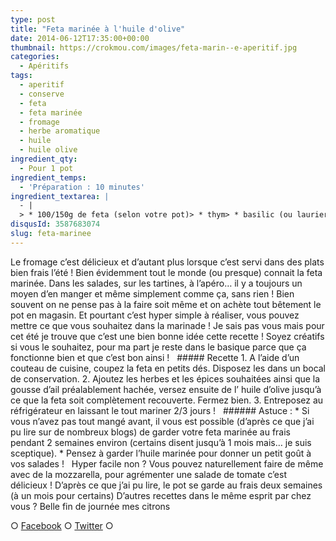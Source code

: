 ```yaml
---
type: post
title: "Feta marinée à l'huile d'olive"
date: 2014-06-12T17:35:00+00:00
thumbnail: https://crokmou.com/images/feta-marin--e-aperitif.jpg
categories: 
  - Apéritifs
tags: 
  - aperitif
  - conserve
  - feta
  - feta marinée
  - fromage
  - herbe aromatique
  - huile
  - huile olive
ingredient_qty: 
  - Pour 1 pot
ingredient_temps: 
  - 'Préparation : 10 minutes'
ingredient_textarea: |
  - |
  > * 100/150g de feta (selon votre pot)> * thym> * basilic (ou laurier ou autre)> * 1 gousse d'ail> * poivre rose> * poivre noir> * huile d'olive vierge extra
disqusId: 3587683074
slug: feta-marinee
---
```


Le fromage c’est délicieux et d’autant plus lorsque c’est servi dans des plats bien frais l’été ! Bien évidemment tout le monde (ou presque) connait la feta marinée. Dans les salades, sur les tartines, à l’apéro… il y a toujours un moyen d’en manger et même simplement comme ça, sans rien ! Bien souvent on ne pense pas à la faire soit même et on achète tout bêtement le pot en magasin. Et pourtant c’est hyper simple à réaliser, vous pouvez mettre ce que vous souhaitez dans la marinade ! Je sais pas vous mais pour cet été je trouve que c’est une bien bonne idée cette recette ! Soyez créatifs si vous le souhaitez, pour ma part je reste dans le basique parce que ça fonctionne bien et que c’est bon ainsi !   ##### Recette 1\. A l’aide d’un couteau de cuisine, coupez la feta en petits dés. Disposez les dans un bocal de conservation. 2\. Ajoutez les herbes et les épices souhaitées ainsi que la gousse d’ail préalablement hachée, versez ensuite de l’ huile d’olive jusqu’à ce que la feta soit complètement recouverte. Fermez bien. 3\. Entreposez au réfrigérateur en laissant le tout mariner 2/3 jours !   ###### Astuce : * Si vous n’avez pas tout mangé avant, il vous est possible (d’après ce que j’ai pu lire sur de nombreux blogs) de garder votre feta marinée au frais pendant 2 semaines environ (certains disent jusqu’à 1 mois mais… je suis sceptique). * Pensez à garder l’huile marinée pour donner un petit goût à vos salades !   Hyper facile non ? Vous pouvez naturellement faire de même avec de la mozzarella, pour agrémenter une salade de tomate c’est délicieux ! D’après ce que j’ai pu lire, le pot se garde au frais deux semaines (à un mois pour certains) D’autres recettes dans le même esprit par chez vous ? Belle fin de journée mes citrons  

○ [Facebook](https://www.facebook.com/crokmou.blog) ○ [Twitter](https://twitter.com/Crokmou) ○
